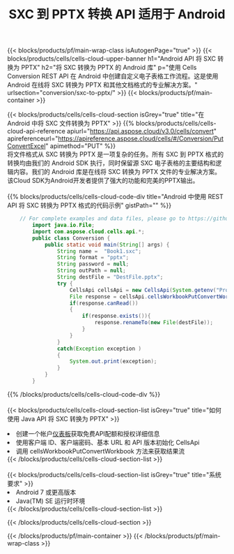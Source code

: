 ﻿---
title:  SXC 到 PPTX 转换 API 适用于 Android
description: 使用Aspose.Cells Cloud SDK for Android将SXC格式文件转换为PPTX格式文件。
url: /zh/android/conversion/sxc-to-pptx/
---
{{< blocks/products/pf/main-wrap-class isAutogenPage="true" >}}
{{< blocks/products/cells/cells-cloud-upper-banner h1="Android API 将 SXC 转换为 PPTX" h2="将 SXC 转换为 PPTX 的 Android 库" p="使用 Cells Conversion REST API 在 Android 中创建自定义电子表格工作流程。这是使用 Android 在线将 SXC 转换为 PPTX 和其他文档格式的专业解决方案。" urlsection="conversion/sxc-to-pptx/" >}}
{{< blocks/products/pf/main-container >}}

{{< blocks/products/cells/cells-cloud-section isGrey="true" title="在 Android 中将 SXC 文件转换为 PPTX" >}}
{{% blocks/products/cells/cells-cloud-api-reference apiurl="https://api.aspose.cloud/v3.0/cells/convert" apireferenceurl="https://apireference.aspose.cloud/cells/#/Conversion/PutConvertExcel" apimethod="PUT" %}}
<br/>
将文件格式从 SXC 转换为 PPTX 是一项复杂的任务。所有 SXC 到 PPTX 格式的转换均由我们的 Android SDK 执行，同时保留源 SXC 电子表格的主要结构和逻辑内容。我们的 Android 库是在线将 SXC 转换为 PPTX 文件的专业解决方案。该Cloud SDK为Android开发者提供了强大的功能和完美的PPTX输出。
<br/>
<br/>
{{% blocks/products/cells/cells-cloud-code-div title="Android 中使用 REST API 将 SXC 转换为 PPTX 格式的代码示例" gistPath="" %}}
 
```java
    // For complete examples and data files, please go to https://github.com/aspose-cells-cloud/aspose-cells-cloud-android/
        import java.io.File;
        import com.aspose.cloud.cells.api.*;
        public class Conversion {
            public static void main(String[] args) {
                String name =  "Book1.sxc";
                String format = "pptx";
                String password = null;
                String outPath = null;
                String destFile = "DestFile.pptx";
                try {
                    CellsApi cellsApi = new CellsApi(System.getenv("ProductClientId"), System.getenv("ProductClientSecret"));
                    File response = cellsApi.cellsWorkbookPutConvertWorkbook(new File(name), format, password, outPath, null,null);            
                    if(response.canRead())
                    {
                        if(response.exists()){
                            response.renameTo(new File(destFile));
                        }                
                    }
                }
                catch(Exception exception )
                {
                    System.out.print(exception);
                }
            }
        }
```
 
{{% /blocks/products/cells/cells-cloud-code-div %}}
<br/>
<br/>
{{< blocks/products/cells/cells-cloud-section-list isGrey="true" title="如何使用 Java API 将 SXC 转换为 PPTX" >}}
<li>创建一个帐户<a href="https://dashboard.aspose.cloud/">仪表板</a>获取免费API配额和授权详细信息</li>
<li>使用客户端 ID、客户端密码、基本 URL 和 API 版本初始化 CellsApi</li>
<li>调用 cellsWorkbookPutConvertWorkbook 方法来获取结果流</li>
{{< /blocks/products/cells/cells-cloud-section-list >}}
<br/>
<br/>
{{< blocks/products/cells/cells-cloud-section-list isGrey="true" title="系统要求" >}}
<li>Android 7 或更高版本</li>
<li>Java(TM) SE 运行时环境</li>
{{< /blocks/products/cells/cells-cloud-section-list >}}

{{< /blocks/products/cells/cells-cloud-section >}}

{{< /blocks/products/pf/main-container >}}
{{< /blocks/products/pf/main-wrap-class >}}
